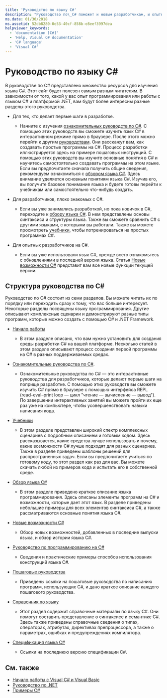 ```yaml
---
title: 'Руководство по языку C#'
description: "Руководство по\_C# поможет и новым разработчикам, и опытным специалистам получить обширные знания о языке\_C#."
ms.date: 01/30/2018
ms.assetid: 52db8280-0e53-40cf-858b-e8eef3997dea
helpviewer_keywords:
  - 'documentation [C#]'
  - 'Help, Visual C# documentation'
  - 'C# language'
  - 'Visual C#'
---
```

# <a name="c-guide"></a>Руководство по языку C#

В руководстве по C# представлено множество ресурсов для изучения языка C#. Этот сайт будет полезен самым разным читателям. В зависимости от того, какой у вас опыт программирования или работы с языком C# и платформой .NET, вам будут более интересны разные разделы этого руководства.

* Для тех, кто делает первые шаги в разработке.
  * Начните с изучения [ознакомительных руководств по C#](tutorials/intro-to-csharp/index.md). С помощью этих руководств вы сможете изучить язык C# в интерактивном режиме прямо в браузере. После этого можно перейти к другим [руководствам](tutorials/index.md). Они расскажут вам, как создавать простые программы на C#. Процесс разработки иллюстрируется здесь на примере пошаговых инструкций. С помощью этих руководств вы изучите основные понятия в C# и научитесь самостоятельно создавать программы на этом языке. Если вы предпочитаете сначала получить общие сведения, рекомендуем ознакомиться с [обзором языка C#](tour-of-csharp/index.md). Здесь внимание уделяется основным понятиям языка C#. Изучив его, вы получите базовое понимание языка и будете готовы перейти к учебникам или самостоятельно что-нибудь создать.

* Для разработчиков, плохо знакомых с C#.
  * Если вы уже занимались разработкой, но пока новичок в C#, переходите к [обзору языка C#](tour-of-csharp/index.md). В нем представлены основы синтаксиса и структуры языка. Также вы сможете сравнить C# с другими языками, с которыми вы работали. Также вы можете просмотреть [учебники](tutorials/index.md), чтобы потренироваться на простых программах C#.

* Для опытных разработчиков на C#.
  * Если вы уже использовали язык C#, прежде всего ознакомьтесь с обновлениями в последней версии языка. Статья [Новые возможности C#](whats-new/index.md) представит вам все новые функции текущей версии.

## <a name="how-the-c-guide-is-organized"></a>Структура руководства по C#

Руководство по C# состоит из семи разделов. Вы можете читать их по порядку или переходить сразу к тому, что вас больше интересует. Некоторые разделы посвящены языку программирования. Другие описывают комплексные сценарии и демонстрируют разные типы программ, которые можно создать с помощью C# и .NET Framework.

* [Начало работы](getting-started/index.md)
  * В этом разделе описано, что вам нужно установить для создания среды разработки C# на вашей платформе. Несколько статей в этом разделе описывают процесс создания первой программы на C# в разных поддерживаемых средах.

* [Ознакомительные руководства по C#](tutorials/intro-to-csharp/index.md).
  * Ознакомительные руководства по C# — это интерактивные руководства для разработчиков, которые делают первые шаги на поприще разработке. С помощью этих руководств вы сможете изучить C# прямо в браузере с помощью интерфейса REPL (read–eval–print loop — цикл "чтение — вычисление — вывод"). По завершении интерактивных занятий вы можете пройти их еще раз уже на компьютере, чтобы усовершенствовать навыки написания кода.

* [Учебники](tutorials/index.md)
  * В этом разделе представлен широкий спектр комплексных сценариев с подробным описанием и готовым кодом. Здесь рассказывается, какие средства лучше использовать и почему, какие возможности C# лучше подходят для разных сценариев. Также в разделе приведены шаблоны решений для распространенных задач. Если вы предпочитаете учиться по готовому коду, то этот раздел как раз для вас. Вы можете скачать любой из примеров кода и испытать его в собственной среде.

* [Обзор языка C#](tour-of-csharp/index.md)
  * В этом разделе приведено краткое описание языка программирования. Здесь описаны элементы программ на C# и возможности, которые дает этот язык. В разделе приведены небольшие примеры для всех элементов синтаксиса C#, а также рассматриваются основные понятия языка C#.

* [Новые возможности C#](whats-new/index.md)
  * Обзор новых возможностей, добавленных в последние выпуски языка, и обзор истории языка C#.

<!--
* [.NET Compiler Platform SDK](roslyn-sdk/index.md)
  * The .NET Compiler Platform SDK enables you to write components that analyze code, and suggest or make improvements to that code. In this section, you'll learn how the APIs are organized, and how you can create code that enables rules and practices for your team. You'll also see samples, end-to-end scenarios, and links to other libraries with more examples using these APIs.
-->

* [Руководство по программированию на C#](../csharp/programming-guide/index.md)
  * Сведения и практические примеры способов использования конструкций языка C#.

* [Пошаговые руководства](../csharp/walkthroughs.md)
  * Приведены ссылки на пошаговые руководства по написанию программ, использующих C#, и дано краткое описание каждого пошагового руководства.

* [Справочник по языку](language-reference/index.md)
  * Этот раздел содержит справочные материалы по языку C#. Они помогут составить представление о синтаксисе и семантике C#. Здесь также приведены справочные сведения о типах, операторах, атрибутах, директивах препроцессора, а также о параметрах, ошибках и предупреждениях компилятора.

* [Спецификация языка C#](../csharp/language-reference/language-specification/index.md)
  * Ссылки на последнюю версию спецификации C#.

## <a name="see-also"></a>См. также

- [Начало работы с Visual C# и Visual Basic](/visualstudio/ide/getting-started-with-visual-csharp-and-visual-basic)
- [Руководство по .NET](../standard/index.md)
- [Примеры C#](https://code.msdn.microsoft.com/site/search?f%5B0%5D.Type=ProgrammingLanguage&f%5B0%5D.Value=C%23&f%5B0%5D.Text=C%23)
